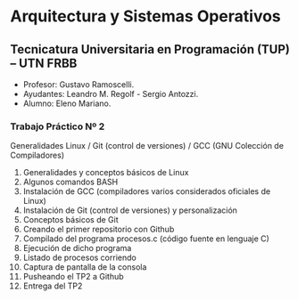# Arquitectura y Sistemas Operativos

## Tecnicatura Universitaria en Programación (TUP) – UTN FRBB

-  Profesor: Gustavo Ramoscelli.
- Ayudantes: Leandro M. Regolf - Sergio Antozzi.
- Alumno: Eleno Mariano.

### Trabajo Práctico Nº 2

Generalidades Linux / Git (control de versiones) / GCC (GNU Colección de Compiladores)



1. Generalidades y conceptos básicos de Linux
2. Algunos comandos BASH
3. Instalación de GCC (compiladores varios considerados oficiales de Linux)
4. Instalación de Git (control de versiones) y personalización
5. Conceptos básicos de Git
6. Creando el primer repositorio con Github
7. Compilado del programa procesos.c (código fuente en lenguaje C)
8. Ejecución de dicho programa
9. Listado de procesos corriendo
10. Captura de pantalla de la consola
11. Pusheando el TP2 a Github
12. Entrega del TP2


